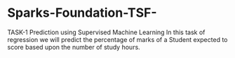 # Sparks-Foundation-TSF-
TASK-1
Prediction using Supervised Machine Learning
In this task of regression we will predict the percentage of marks of a Student expected to score based upon the number of study hours.
